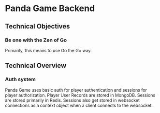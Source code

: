 # Panda Game Backend

## Technical Objectives

### Be one with the Zen of Go

Primarily, this means to use Go the Go way.

## Technical Overview

### Auth system

Panda Game uses basic auth for player authentication and sessions for player authorization. Player User Records are stored in MongoDB. Sessions are stored primarily in Redis. Sessions also get stored in websocket connections as a context object when a client connects to the websocket.